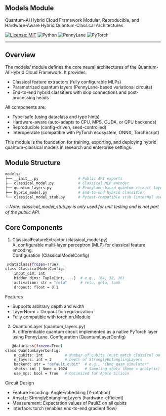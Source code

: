 ## Models Module  
Quantum-AI Hybrid Cloud Framework
Modular, Reproducible, and Hardware-Aware Hybrid Quantum-Classical Architectures  


[![License: MIT](https://img.shields.io/badge/License-MIT-green.svg)](./LICENSE)
![Python](https://img.shields.io/badge/Python-3.11%2B-blue.svg)
![PennyLane](https://img.shields.io/badge/PennyLane-Quantum-orange.svg)
![PyTorch](https://img.shields.io/badge/PyTorch-Deep%20Learning-red.svg)


---

## Overview  
The models/ module defines the core neural architectures of the Quantum-AI Hybrid Cloud Framework. It provides:  

- Classical feature extractors (fully configurable MLPs)  
- Parametrized quantum layers (PennyLane-based variational circuits)  
- End-to-end hybrid classifiers with skip connections and post-processing heads  


All components are:  

- Type-safe (using dataclass and type hints)  
- Hardware-aware (auto-adapts to CPU, MPS, CUDA, or QPU backends)  
- Reproducible (config-driven, seed-controlled)  
- Interoperable (compatible with PyTorch ecosystem, ONNX, TorchScript)

This module is the foundation for training, exporting, and deploying hybrid quantum-classical models in research and enterprise settings.  
## Module Structure  
```bash
models/
├── __init__.py                  # Public API exports
├── classical_model.py           # Classical MLP encoder
├── quantum_layers.py            # PennyLane-based quantum circuit layer
├── hybrid_model.py              # End-to-end hybrid classifier
└── classical_model_stub.py      # Pytest-compatible stub (internal use)
```
*💡 Note: classical_model_stub.py is only used for unit testing and is not part of the public API.*

## Core Components 
1. ClassicalFeatureExtractor (classical_model.py)  
   A. configurable multi-layer perceptron (MLP) for classical feature encoding.  
       Configuration (ClassicalModelConfig)
   
```bash
 @dataclass(frozen=True)
class ClassicalModelConfig:
    input_dim: int
    hidden_dims: Tuple[int, ...]  # e.g., (64, 32, 16)
    activation: str = "relu"      # relu, gelu, tanh
    dropout: float = 0.1
```

Features

- Supports arbitrary depth and width
- LayerNorm + Dropout for regularization
- Fully compatible with torch.nn.Module

2. QuantumLayer (quantum_layers.py)  
   A. differentiable quantum circuit implemented as a native PyTorch layer using PennyLane.
   Configuration (QuantumLayerConfig)
```bash
   @dataclass(frozen=True)
class QuantumLayerConfig:
    n_qubits: int          # Number of qubits (must match classical output)
    n_layers: int = 2      # Depth of StronglyEntanglingLayers
    backend: str = "default.qubit"  # e.g., "ibmq_qasm_simulator"
    shots: int | None = 1024        # Sampling shots (None = analytic)
    use_mps: bool = True   # Optimized for Apple Silicon 
   ```
Circuit Design  

- Feature Encoding: AngleEmbedding (Y-rotation)  
- Ansatz: StronglyEntanglingLayers (hardware-efficient)  
- Measurement: Expectation values of PauliZ on all qubits  
- Interface: torch (enables end-to-end gradient flow)  



     




